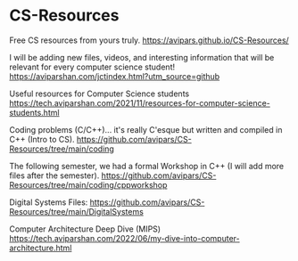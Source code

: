 # CS-Resources
Free CS resources from yours truly.
https://avipars.github.io/CS-Resources/


I will be adding new files, videos, and interesting information that will be relevant for every computer science student!
https://aviparshan.com/jctindex.html?utm_source=github


Useful resources for Computer Science students
https://tech.aviparshan.com/2021/11/resources-for-computer-science-students.html


Coding problems (C/C++)... it's really C'esque but written and compiled in C++ (Intro to CS). 
https://github.com/avipars/CS-Resources/tree/main/coding

The following semester, we had a formal Workshop in C++ (I will add more files after the semester).
https://github.com/avipars/CS-Resources/tree/main/coding/cppworkshop

Digital Systems Files:
https://github.com/avipars/CS-Resources/tree/main/DigitalSystems

Computer Architecture Deep Dive (MIPS)
https://tech.aviparshan.com/2022/06/my-dive-into-computer-architecture.html
